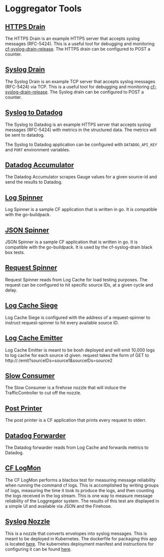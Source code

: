 # Loggregator Tools

## [HTTPS Drain][https-drain]

The HTTPS Drain is an example HTTPS server that accepts syslog messages
(RFC-5424). This is a useful tool for debugging and monitoring
[cf-syslog-drain-release][cf-syslog-drain-release].
The HTTPS drain can be configured to POST a counter.

## [Syslog Drain][syslog-drain]

The Syslog Drain is an example TCP server that accepts syslog messages
(RFC-5424) via TCP. This is a useful tool for debugging and monitoring
[cf-syslog-drain-release][cf-syslog-drain-release].
The Syslog drain can be configured to POST a counter.

## [Syslog to Datadog][syslog-to-datadog]

The Syslog to Datadog is an example HTTPS server that accepts syslog messages
(RFC-5424) with metrics in the structured data. The metrics will be sent to
datadog.

The Syslog to Datadog application can be configured with `DATADOG_API_KEY` and
`PORT` environment variables.

## [Datadog Accumulator][data-dog-accumulator]

The Datadog Accumulator scrapes Gauge values for a given source-id and send
the results to Datadog.

## [Log Spinner][logspinner]

Log Spinner is a sample CF application that is written in go. It is compatible
with the go-buildpack.

## [JSON Spinner][jsonspinner]

JSON Spinner is a sample CF application that is written in go. It is compatible
with the go-buildpack. It is used by the cf-syslog-drain black box tests.

## [Request Spinner][request-spinner]

Request Spinner reads from Log Cache for load testing purposes. The request
can be configured to hit specific source IDs, at a given cycle and delay.

## [Log Cache Siege][log-cache-siege]

Log Cache Siege is configured with the address of a request-spinner to
instruct request-spinner to hit every available source ID.

## [Log Cache Emitter][log-cache-emitter]

Log Cache Emitter is meant to be bosh deployed and will emit 10,000 logs to
log cache for each source id given. request takes the form of GET to
http://<host>:<port>/emit?sourceIDs=source1&sourceIDs=source2

## [Slow Consumer][slow-consumer]

The Slow Consumer is a firehose nozzle that will induce the TrafficController
to cut off the nozzle.

## [Post Printer][postprinter]

The post printer is a CF application that prints every request to stderr.

## [Datadog Forwarder][datadog-forwarder]

The Datadog forwarder reads from Log Cache and forwards metrics to Datadog.

## [CF LogMon][cf-logmon]

The CF LogMon performs a blacbox test for measuring message reliability when
running the command cf logs. This is accomplished by writing groups of logs,
measuring the time it took to produce the logs, and then counting the logs
received in the log stream. This is one way to measure message reliability of
the Loggregator system. The results of this test are displayed in a simple UI
and available via JSON and the Firehose.

## [Syslog Nozzle][syslog-nozzle]
This is a nozzle that converts envelopes into syslog messages. This is meant
to be deployed in Kubernetes.
The dockerfile for packaging this app is located
[here][syslog-nozzle-dockerfile].
The kubernetes deployment manifest and instructions for configuring it can be
found [here][syslog-nozzle-k8s-deployment].


[https-drain]: https://github.com/cloudfoundry-incubator/loggregator-tools/tree/master/https_drain
[syslog-drain]: https://github.com/cloudfoundry-incubator/loggregator-tools/tree/master/syslog_drain
[cf-syslog-drain-release]: https://github.com/cloudfoundry/cf-syslog-drain-release
[syslog-to-datadog]: https://github.com/cloudfoundry-incubator/loggregator-tools/tree/master/syslog_to_datadog
[data-dog-accumulator]: https://github.com/cloudfoundry-incubator/loggregator-tools/tree/master/experimental/data-dog-accumulator
[logspinner]: https://github.com/cloudfoundry-incubator/loggregator-tools/tree/master/logspinner
[jsonspinner]: https://github.com/cloudfoundry-incubator/loggregator-tools/tree/master/jsonspinner
[request-spinner]: https://github.com/cloudfoundry-incubator/loggregator-tools/tree/master/request-spinner
[log-cache-siege]: https://github.com/cloudfoundry-incubator/loggregator-tools/tree/master/log-cache-siege
[log-cache-emitter]: https://github.com/cloudfoundry-incubator/loggregator-tools/tree/master/log-cache-emitter
[slow-consumer]: https://github.com/cloudfoundry-incubator/loggregator-tools/tree/master/slow_consumer
[postprinter]: https://github.com/cloudfoundry-incubator/loggregator-tools/tree/master/postprinter
[datadog-forwarder]: https://github.com/cloudfoundry-incubator/loggregator-tools/tree/master/log-cache-forwarders/datadog
[cf-logmon]: https://github.com/cloudfoundry-incubator/cf-logmon
[syslog-nozzle]: https://github.com/cloudfoundry-incubator/loggregator-tools/tree/master/syslog-nozzle
[syslog-nozzle-dockerfile]:https://github.com/cloudfoundry/loggregator-ci/blob/master/docker-images/syslog-nozzle/Dockerfile
[syslog-nozzle-k8s-deployment]:https://github.com/cloudfoundry-incubator/loggregator-k8s-deployment/blob/master/optional/deployments/syslog-nozzle.yml
